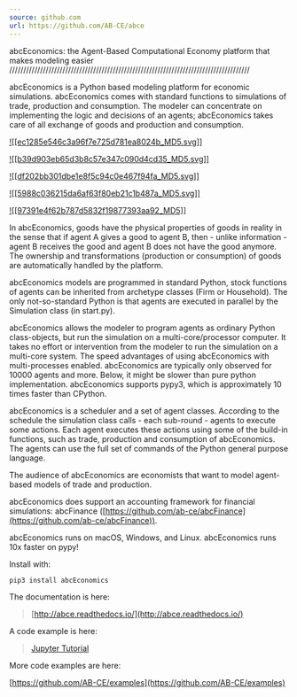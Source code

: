 ```yaml
---
source: github.com
url: https://github.com/AB-CE/abce
---
```


abcEconomics: the Agent-Based Computational Economy platform that makes modeling easier //////////////////////////////////////////////////////////////////////////////////////

abcEconomics is a Python based modeling platform for economic simulations. abcEconomics comes with standard functions to simulations of trade, production and consumption. The modeler can concentrate on implementing the logic and decisions of an agents; abcEconomics takes care of all exchange of goods and production and consumption.

[![[ec1285e546c3a96f7e725d781ea8024b_MD5.svg]]](https://zenodo.org/badge/latestdoi/4157636)

[![[b39d903eb65d3b8c57e347c090d4cd35_MD5.svg]]](https://github.com/ab-ce/abce/actions?query=workflow%3Abuild)

[![[df202bb301dbe1e8f5c94c0e467f94fa_MD5.svg]]](https://pypi.python.org/pypi/abcEconomics)

[![[5988c036215da6af63f80eb21c1b487a_MD5.svg]]](https://abceconomics.readthedocs.io/)

[![[97391e4f62b787d5832f19877393aa92_MD5]]](https://raw.githubusercontent.com/AB-CE/abce/master/docs/cheesegrater.png)

In abcEconomics, goods have the physical properties of goods in reality in the sense that if agent A gives a good to agent B, then - unlike information - agent B receives the good and agent B does not have the good anymore. The ownership and transformations (production or consumption) of goods are automatically handled by the platform.

abcEconomics models are programmed in standard Python, stock functions of agents can be inherited from archetype classes (Firm or Household). The only not-so-standard Python is that agents are executed in parallel by the Simulation class (in start.py).

abcEconomics allows the modeler to program agents as ordinary Python class-objects, but run the simulation on a multi-core/processor computer. It takes no effort or intervention from the modeler to run the simulation on a multi-core system. The speed advantages of using abcEconomics with multi-processes enabled. abcEconomics are typically only observed for 10000 agents and more. Below, it might be slower than pure python implementation. abcEconomics supports pypy3, which is approximately 10 times faster than CPython.

abcEconomics is a scheduler and a set of agent classes. According to the schedule the simulation class calls - each sub-round - agents to execute some actions. Each agent executes these actions using some of the build-in functions, such as trade, production and consumption of abcEconomics. The agents can use the full set of commands of the Python general purpose language.

The audience of abcEconomics are economists that want to model agent-based models of trade and production.

abcEconomics does support an accounting framework for financial simulations: abcFinance ([https://github.com/ab-ce/abcFinance](https://github.com/ab-ce/abcFinance)).

abcEconomics runs on macOS, Windows, and Linux. abcEconomics runs 10x faster on pypy!

Install with:

```
pip3 install abcEconomics
```

The documentation is here:

> [http://abce.readthedocs.io/](http://abce.readthedocs.io/)

A code example is here:

> [Jupyter Tutorial](https://github.com/AB-CE/examples/tree/master/examples/jupyter_tutorial)

More code examples are here:

[https://github.com/AB-CE/examples](https://github.com/AB-CE/examples)
